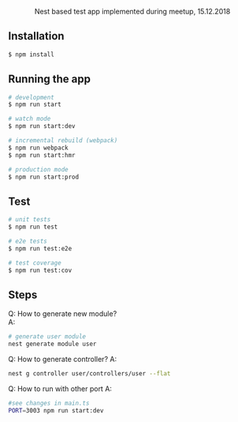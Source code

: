 <p align="center">
    Nest based test app implemented during meetup, 15.12.2018
</p>

## Installation

```bash
$ npm install
```

## Running the app

```bash
# development
$ npm run start

# watch mode
$ npm run start:dev

# incremental rebuild (webpack)
$ npm run webpack
$ npm run start:hmr

# production mode
$ npm run start:prod
```

## Test

```bash
# unit tests
$ npm run test

# e2e tests
$ npm run test:e2e

# test coverage
$ npm run test:cov
```

## Steps
Q: How to generate new module?  
A:
```bash
# generate user module
nest generate module user
```
Q: How to generate controller?
A:
```bash
nest g controller user/controllers/user --flat
```
Q: How to run with other port
A:
```bash
#see changes in main.ts
PORT=3003 npm run start:dev
```
